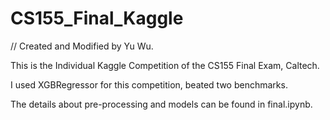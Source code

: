 # CS155_Final_Kaggle

// Created and Modified by Yu Wu.

This is the Individual Kaggle Competition of the CS155 Final Exam, Caltech.

I used XGBRegressor for this competition, beated two benchmarks.

The details about pre-processing and models can be found in final.ipynb.
